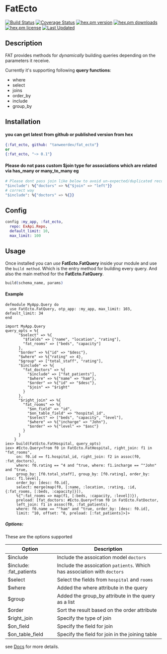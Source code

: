 # FatEcto


[![Build Status](https://github.com/tanweerdev/fat_ecto/workflows/tests/badge.svg)](https://github.com/parroty/excoveralls/actions)
[![Coverage Status](https://coveralls.io/repos/github/tanweerdev/fat_ecto/badge.svg?branch=master)](https://coveralls.io/github/tanweerdev/fat_ecto?branch=master)
[![hex.pm version](https://img.shields.io/hexpm/v/fat_ecto.svg)](https://hex.pm/packages/fat_ecto)
[![hex.pm downloads](https://img.shields.io/hexpm/dt/fat_ecto.svg)](https://hex.pm/packages/fat_ecto)
[![hex.pm license](https://img.shields.io/hexpm/l/fat_ecto.svg)](https://github.com/tanweerdev/fat_ecto/blob/master/LICENSE)
[![Last Updated](https://img.shields.io/github/last-commit/tanweerdev/fat_ecto.svg)](https://github.com/tanweerdev/fat_ecto/commits/master)

## Description

FAT provides methods for _dynamically_ building queries depending on the parameters it receive.

Currently it's supporting following **query functions**:

- where
- select
- joins
- order_by
- include
- group_by

## Installation

#### you can get latest from github or published version from hex

```elixir
{:fat_ecto, github: "tanweerdev/fat_ecto"}
or
{:fat_ecto, "~> 0.1"}
```

#### Please do not pass custom $join type for associations which are related via has_many or many_to_many eg
```elixir
# Please dont pass join like below to avoid un-expected/duplicated records
"$include": %{"doctors" => %{"$join" => "left"}}
# correct way
"$include": %{"doctors" => %{}}
```

## Config

```elixir
config :my_app, :fat_ecto,
  repo: ExApi.Repo,
  default_limit: 10,
  max_limit: 100
```

## Usage

Once installed you can _use_ **FatEcto.FatQuery** inside your module and use the `build method`. Which is the entry method for building every query. And also the main method for the **FatEcto.FatQuery**.

```elixir
build(schema_name, params)
```

#### Example

```eliixir
defmodule MyApp.Query do
  use FatEcto.FatQuery, otp_app: :my_app, max_limit: 103, default_limit: 34
end

import MyApp.Query
query_opts = %{
      "$select" => %{
        "$fields" => ["name", "location", "rating"],
        "fat_rooms" => ["beds", "capacity"]
      },
      "$order" => %{"id" => "$desc"},
      "$where" => %{"rating" => 4},
      "$group" => ["total_staff", "rating"],
      "$include" => %{
        "fat_doctors" => %{
          "$include" => ["fat_patients"],
          "$where" => %{"name" => "ham"},
          "$order" => %{"id" => "$desc"},
          "$join" => "$right"
        }
      },
      "$right_join" => %{
        "fat_rooms" => %{
          "$on_field" => "id",
          "$on_table_field" => "hospital_id",
          "$select" => ["beds", "capacity", "level"],
          "$where" => %{"incharge" => "John"},
          "$order" => %{"level" => "$asc"}
        }
      }
    }
iex> build(FatEcto.FatHospital, query_opts)
iex> #Ecto.Query<from f0 in FatEcto.FatHospital, right_join: f1 in "fat_rooms",
     on: f0.id == f1.hospital_id, right_join: f2 in assoc(f0, :fat_doctors),
     where: f0.rating == ^4 and ^true, where: f1.incharge == ^"John" and ^true,
     group_by: [f0.total_staff], group_by: [f0.rating], order_by: [asc: f1.level],
     order_by: [desc: f0.id],
     select: merge(map(f0, [:name, :location, :rating, :id, {:fat_rooms, [:beds, :capacity]}]),
     %{^:fat_rooms => map(f1, [:beds, :capacity, :level])}),
     preload: [fat_doctors: #Ecto.Query<from f0 in FatEcto.FatDoctor,
     left_join: f1 in assoc(f0, :fat_patients),
     where: f0.name == ^"ham" and ^true, order_by: [desc: f0.id],
     limit: ^10, offset: ^0, preload: [:fat_patients]>]>
```

##### Options:

These are the options supported

| Option                  | Description                                                              |
| ----------------------- | ------------------------------------------------------------------------ |
| $include                | Include the assoication model `doctors`                                  |
| $include: :fat_patients | Include the assoication `patients`. Which has association with `doctors` |
| $select                 | Select the fields from `hospital` and `rooms`                            |
| $where                  | Added the where attribute in the query                                   |
| $group                  | Added the group_by attribute in the query as a list                      |
| $order                  | Sort the result based on the order attribute                             |
| $right_join             | Specify the type of join                                                 |
| $on_field               | Specify the field for join                                               |
| $on_table_field    | Specify the field for join in the joining table                          |

see [Docs](https://hexdocs.pm/fat_ecto/) for more details.
